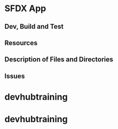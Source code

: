 # SFDX  App

## Dev, Build and Test


## Resources


## Description of Files and Directories


## Issues


# devhubtraining
# devhubtraining
